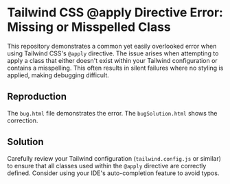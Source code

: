 # Tailwind CSS @apply Directive Error: Missing or Misspelled Class

This repository demonstrates a common yet easily overlooked error when using Tailwind CSS's `@apply` directive. The issue arises when attempting to apply a class that either doesn't exist within your Tailwind configuration or contains a misspelling.  This often results in silent failures where no styling is applied, making debugging difficult.

## Reproduction

The `bug.html` file demonstrates the error.  The `bugSolution.html` shows the correction.

## Solution

Carefully review your Tailwind configuration (`tailwind.config.js` or similar) to ensure that all classes used within the `@apply` directive are correctly defined.  Consider using your IDE's auto-completion feature to avoid typos.